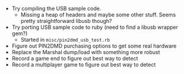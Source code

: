 * Try compiling the USB sample code.
  * Missing a heap of headers and maybe some other stuff. Seems pretty
    straightforward libusb though?
* Try porting USB sample code to ruby (need to find a libusb wrapper gem?)
  * Started in `misc/pin2dmd_usb_test.rb`
* Figure out PIN2DMD purchasing options to get some real hardware
* Replace the Marshal dump/load with something more robust
* Record a game end to figure out best way to detect
* Record a multiplayer game to figure out best way to detect
